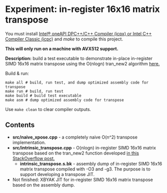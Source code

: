 # Experiment: in-register 16x16 matrix transpose

You must install [Intel® oneAPI DPC++/C++ Compiler (icpx) or Intel C++ Compiler Classic (icpc)](https://www.intel.com/content/www/us/en/developer/articles/tool/oneapi-standalone-components.html#dpcpp-cpp) and *make* to compile this project.

**This will only run on a machine with AVX512 support.**

**Description:** build a test executable to demonstrate in-place in-register SIMD 16x16 matrix transpose using the O(nlogn) tran_new2 algorithm [here.](https://stackoverflow.com/questions/29519222/how-to-transpose-a-16x16-matrix-using-simd-instructions)

Build & run:
```
make all # build, run test, and dump optimized assembly code for transpose
make run # build, run test
make build # build test executable
make asm # dump optimized assembly code for transpose
```

Use `make clean` to clear compiler outputs.

## Contents

* **src/naive_xpose.cpp** - a completely naive O(n^2) transpose implementation.
* **src/intrinsic_transpose.cpp** - O(nlogn) in-register SIMD 16x16 matrix transpose based on the tran_new2 function developed [in this StackOverflow post.](https://stackoverflow.com/questions/29519222/how-to-transpose-a-16x16-matrix-using-simd-instructions)
    * **intrinsic_transpose.s.bk** - assembly dump of in-register SIMD 16x16 matrix transpose compiled with -O3 and -g3. The purpose is to support developing a transpose JIT.
* Not finished: XBYAK JIT for in-register SIMD 16x16 matrix transpose based on the assembly dump.